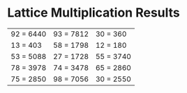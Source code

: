 # Lattice Multiplication Results

|   |   |   |
|---|---|---|
| 92 = 6440 | 93 = 7812 | 30 = 360 |
| 13 = 403 | 58 = 1798 | 12 = 180 |
| 53 = 5088 | 27 = 1728 | 55 = 3740 |
| 78 = 3978 | 74 = 3478 | 65 = 2860 |
| 75 = 2850 | 98 = 7056 | 30 = 2550 |
